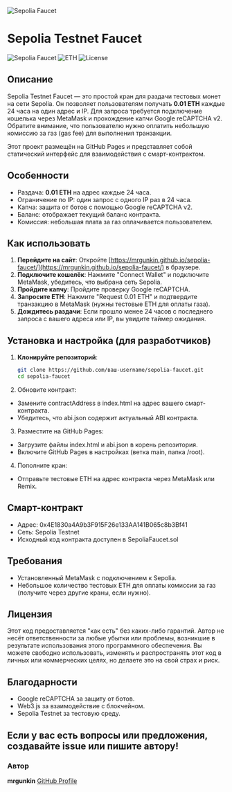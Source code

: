 ![Sepolia Faucet](images/faucet.jpg)

# Sepolia Testnet Faucet

![Sepolia Faucet](https://img.shields.io/badge/Network-Sepolia-blue) ![ETH](https://img.shields.io/badge/ETH-0.01-green) ![License](https://img.shields.io/badge/License-MIT-yellow)

## Описание
Sepolia Testnet Faucet — это простой кран для раздачи тестовых монет на сети Sepolia. Он позволяет пользователям получать **0.01 ETH** каждые 24 часа на один адрес и IP. Для запроса требуется подключение кошелька через MetaMask и прохождение капчи Google reCAPTCHA v2. Обратите внимание, что пользователю нужно оплатить небольшую комиссию за газ (gas fee) для выполнения транзакции.

Этот проект размещён на GitHub Pages и представляет собой статический интерфейс для взаимодействия с смарт-контрактом.

## Особенности
- Раздача: **0.01 ETH** на адрес каждые 24 часа.
- Ограничение по IP: один запрос с одного IP раз в 24 часа.
- Капча: защита от ботов с помощью Google reCAPTCHA v2.
- Баланс: отображает текущий баланс контракта.
- Комиссия: небольшая плата за газ оплачивается пользователем.

## Как использовать
1. **Перейдите на сайт**: Откройте [https://mrgunkin.github.io/sepolia-faucet/](https://mrgunkin.github.io/sepolia-faucet/) в браузере.
2. **Подключите кошелёк**: Нажмите "Connect Wallet" и подключите MetaMask, убедитесь, что выбрана сеть Sepolia.
3. **Пройдите капчу**: Пройдите проверку Google reCAPTCHA.
4. **Запросите ETH**: Нажмите "Request 0.01 ETH" и подтвердите транзакцию в MetaMask (нужны тестовые ETH для оплаты газа).
5. **Дождитесь раздачи**: Если прошло менее 24 часов с последнего запроса с вашего адреса или IP, вы увидите таймер ожидания.

## Установка и настройка (для разработчиков)
1. **Клонируйте репозиторий**:
   ```bash
   git clone https://github.com/ваш-username/sepolia-faucet.git
   cd sepolia-faucet

2. Обновите контракт:
- Замените contractAddress в index.html на адрес вашего смарт-контракта.
- Убедитесь, что abi.json содержит актуальный ABI контракта.

3. Разместите на GitHub Pages:
- Загрузите файлы index.html и abi.json в корень репозитория.
- Включите GitHub Pages в настройках (ветка main, папка /root).

4. Пополните кран:
- Отправьте тестовые ETH на адрес контракта через MetaMask или Remix.

## Смарт-контракт
- Адрес: 0x4E1830a4A9b3F915F26e133AA141B065c8b3Bf41
- Сеть: Sepolia Testnet
- Исходный код контракта доступен в SepoliaFaucet.sol

## Требования
- Установленный MetaMask с подключением к Sepolia.
- Небольшое количество тестовых ETH для оплаты комиссии за газ (получите через другие краны, если нужно).

## Лицензия
Этот код предоставляется "как есть" без каких-либо гарантий. Автор не несёт ответственности за любые убытки или проблемы, возникшие в результате использования этого программного обеспечения. Вы можете свободно использовать, изменять и распространять этот код в личных или коммерческих целях, но делаете это на свой страх и риск.



## Благодарности
- Google reCAPTCHA за защиту от ботов.
- Web3.js за взаимодействие с блокчейном.
- Sepolia Testnet за тестовую среду.

## Если у вас есть вопросы или предложения, создавайте issue или пишите автору!
### Автор
**mrgunkin**  [GitHub Profile](https://github.com/mrgunkin)



